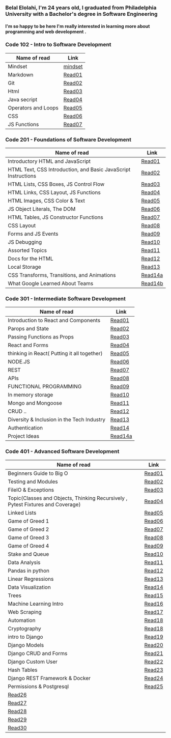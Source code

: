 ### Belal Elolahi, I'm 24 years old, I graduated from Philadelphia University with a Bachelor's degree in Software Engineering 
#### I'm so happy to be here  I'm really interested in learning more about programming and web development .



### Code 102 - Intro to Software Development


Name of read | Link
------------ | -------------
Mindset | [mindset](https://belalelolahi.github.io/Reading-Notes/Mindset)
Markdown | [Read01](https://belalelolahi.github.io/Reading-Notes/Read:01)
Git |  [Read02](https://belalelolahi.github.io/Reading-Notes/Read:02)
Html |  [Read03](https://belalelolahi.github.io/Reading-Notes/Read:03)
Java secript |  [Read04](https://belalelolahi.github.io/Reading-Notes/Read:04)
 Operators and Loops |  [Read05](https://belalelolahi.github.io/Reading-Notes/Read:05)
CSS |  [Read06](https://belalelolahi.github.io/Reading-Notes/Read:06) 
JS Functions |  [Read07](https://belalelolahi.github.io/Reading-Notes/Read:07)




### Code 201 - Foundations of Software Development

Name of read | Link
------------ | -------------
Introductory HTML and JavaScript | [Read01](https://belalelolahi.github.io/Reading-Notes/Read:1)
HTML Text, CSS Introduction, and Basic JavaScript Instructions | [Read02](https://belalelolahi.github.io/Reading-Notes/Read:2)
HTML Lists, CSS Boxes, JS Control Flow| [Read03](https://belalelolahi.github.io/Reading-Notes/Read:3)
HTML Links, CSS Layout, JS Functions | [Read04](https://belalelolahi.github.io/Reading-Notes/Read:4)
HTML Images, CSS Color & Text | [Read05](https://belalelolahi.github.io/Reading-Notes/Read:5)
JS Object Literals, The DOM | [Read06](https://belalelolahi.github.io/Reading-Notes/Read:6)
HTML Tables, JS Constructor Functions | [Read07](https://belalelolahi.github.io/Reading-Notes/Read:7)
CSS Layout | [Read08](https://belalelolahi.github.io/Reading-Notes/Read:8)
Forms and JS Events | [Read09](https://belalelolahi.github.io/Reading-Notes/Read:9)
JS Debugging | [Read10](https://belalelolahi.github.io/Reading-Notes/Read:10)
Assorted Topics | [Read11](https://belalelolahi.github.io/Reading-Notes/Read:11)
Docs for the HTML | [Read12](https://belalelolahi.github.io/Reading-Notes/Read:12)
Local Storage | [Read13](https://belalelolahi.github.io/Reading-Notes/Read:13)
CSS Transforms, Transitions, and Animations  | [Read14a](https://belalelolahi.github.io/Reading-Notes/Read:14a)
What Google Learned About Teams | [Read14b](https://belalelolahi.github.io/Reading-Notes/Read:14b)



### Code 301 - Intermediate Software Development
Name of read | Link
------------ | -------------
Introduction to React and Components | [Read01](https://belalelolahi.github.io/Reading-Notes/Read301:1)
Parops and State | [Read02](https://belalelolahi.github.io/Reading-Notes/Read301:2)
Passing Functions as Props | [Read03](https://belalelolahi.github.io/Reading-Notes/Read301:3)
React and Forms | [Read04](https://belalelolahi.github.io/Reading-Notes/Read301:4)
thinking in React( Putting it all together)| [Read05](https://belalelolahi.github.io/Reading-Notes/Read301:5)
NODE.JS | [Read06](https://belalelolahi.github.io/Reading-Notes/Read301:6)
REST | [Read07](https://belalelolahi.github.io/Reading-Notes/Read301:7)
APIs | [Read08](https://belalelolahi.github.io/Reading-Notes/Read301:8)
FUNCTIONAL PROGRAMMING| [Read09](https://belalelolahi.github.io/Reading-Notes/Read301:9)
In memory storage| [Read10](https://belalelolahi.github.io/Reading-Notes/Read301:10)
Mongo and Mongoose | [Read11](https://belalelolahi.github.io/Reading-Notes/Read301:11)
CRUD ..| [Read12](https://belalelolahi.github.io/Reading-Notes/Read301:12)
Diversity & Inclusion in the Tech Industry| [Read13](https://belalelolahi.github.io/Reading-Notes/Read301:13)
Authentication| [Read14](https://belalelolahi.github.io/Reading-Notes/Read301:14)
Project Ideas | [Read14a](https://belalelolahi.github.io/Reading-Notes/Read301:14a)

###  Code 401 - Advanced Software Development
Name of read | Link
------------ | ------------- 
Beginners Guide to Big O | [Read01](https://belalelolahi.github.io/Reading-Notes/Read401:1)
Testing and Modules | [Read02](https://belalelolahi.github.io/Reading-Notes/Read401:2)
FileIO & Exceptions| [Read03](https://belalelolahi.github.io/Reading-Notes/Read401:3)
 Topic(Classes and Objects, Thinking Recursively , Pytest Fixtures and Coverage)| [Read04](https://belalelolahi.github.io/Reading-Notes/Read401:4)
Linked Lists| [Read05](https://belalelolahi.github.io/Reading-Notes/Read401:5)
 Game of Greed 1| [Read06](https://belalelolahi.github.io/Reading-Notes/Read401:6)
Game of Greed 2| [Read07](https://belalelolahi.github.io/Reading-Notes/Read401:7)
Game of Greed 3| [Read08](https://belalelolahi.github.io/Reading-Notes/Read401:8)
Game of Greed 4| [Read09](https://belalelolahi.github.io/Reading-Notes/Read401:9)
Stake and Queue| [Read10](https://belalelolahi.github.io/Reading-Notes/Read401:10)
Data Analysis | [Read11](https://belalelolahi.github.io/Reading-Notes/Read401:11)
Pandas in python| [Read12](https://belalelolahi.github.io/Reading-Notes/Read401:12)
Linear Regressions| [Read13](https://belalelolahi.github.io/Reading-Notes/Read401:13)
Data Visualization| [Read14](https://belalelolahi.github.io/Reading-Notes/Read401:14)
Trees| [Read15](https://belalelolahi.github.io/Reading-Notes/Read401:15)
Machine Learning Intro | [Read16](https://belalelolahi.github.io/Reading-Notes/Read401:16)
Web Scraping| [Read17](https://belalelolahi.github.io/Reading-Notes/Read401:17)
Automation| [Read18](https://belalelolahi.github.io/Reading-Notes/Read401:18)
Cryptography| [Read18](https://belalelolahi.github.io/Reading-Notes/Read401:18a)
intro to Django| [Read19](https://belalelolahi.github.io/Reading-Notes/Read401:19)
Django Models| [Read20](https://belalelolahi.github.io/Reading-Notes/Read401:20)
Django CRUD and Forms| [Read21](https://belalelolahi.github.io/Reading-Notes/Read401:21)
Django Custom User| [Read22](https://belalelolahi.github.io/Reading-Notes/Read401:22)
Hash Tables | [Read23](https://belalelolahi.github.io/Reading-Notes/Read401:23)
Django REST Framework & Docker | [Read24](https://belalelolahi.github.io/Reading-Notes/Read401:24)
Permissions & Postgresql| [Read25](https://belalelolahic.github.io/Reading-Notes/Read401:25)
| [Read26](https://belalelolahic.github.io/Reading-Notes/Read401:26)
| [Read27](https://belalelolahic.github.io/Reading-Notes/Read401:27)
| [Read28](https://belalelolahic.github.io/Reading-Notes/Read401:28)
| [Read29](https://belalelolahic.github.io/Reading-Notes/Read401:29)
| [Read30](https://belalelolahic.github.io/Reading-Notes/Read401:30)
















